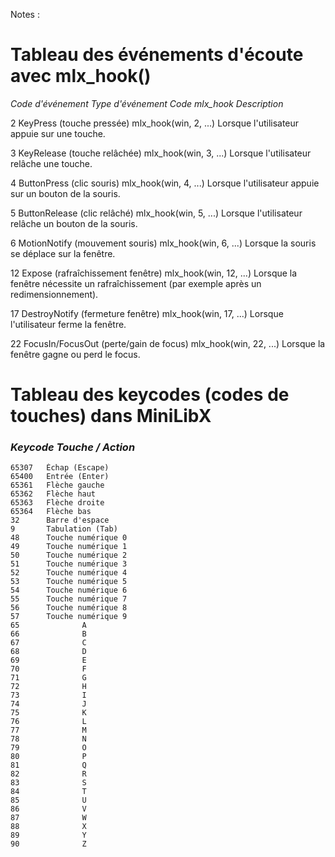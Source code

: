 Notes :

# **Tableau des événements d'écoute avec mlx_hook()**

*Code d'événement	Type d'événement	Code mlx_hook	Description*

2	KeyPress (touche pressée)	mlx_hook(win, 2, ...)	Lorsque l'utilisateur appuie sur une touche.

3	KeyRelease (touche relâchée)	mlx_hook(win, 3, ...)	Lorsque l'utilisateur relâche une touche.

4	ButtonPress (clic souris)	mlx_hook(win, 4, ...)	Lorsque l'utilisateur appuie sur un bouton de la souris.

5	ButtonRelease (clic relâché)	mlx_hook(win, 5, ...)	Lorsque l'utilisateur relâche un bouton de la souris.

6	MotionNotify (mouvement souris)	mlx_hook(win, 6, ...)	Lorsque la souris se déplace sur la fenêtre.

12	Expose (rafraîchissement fenêtre)	mlx_hook(win, 12, ...)	Lorsque la fenêtre nécessite un rafraîchissement (par exemple après un redimensionnement).

17	DestroyNotify (fermeture fenêtre)	mlx_hook(win, 17, ...)	Lorsque l'utilisateur ferme la fenêtre.

22	FocusIn/FocusOut (perte/gain de focus)	mlx_hook(win, 22, ...)	Lorsque la fenêtre gagne ou perd le focus.

# **Tableau des keycodes (codes de touches) dans MiniLibX**

### *Keycode		Touche / Action*

	65307	Échap (Escape)
	65400	Entrée (Enter)
	65361	Flèche gauche
	65362	Flèche haut
	65363	Flèche droite
	65364	Flèche bas
	32		Barre d'espace
	9		Tabulation (Tab)
	48		Touche numérique 0
	49		Touche numérique 1
	50		Touche numérique 2
	51		Touche numérique 3
	52		Touche numérique 4
	53		Touche numérique 5
	54		Touche numérique 6
	55		Touche numérique 7
	56		Touche numérique 8
	57		Touche numérique 9
	65				A
	66				B
	67				C
	68				D
	69				E
	70				F
	71				G
	72				H
	73				I
	74				J
	75				K
	76				L
	77				M
	78				N
	79				O
	80				P
	81				Q
	82				R
	83				S
	84				T
	85				U
	86				V
	87				W
	88				X
	89				Y
	90				Z
